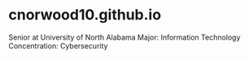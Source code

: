 # cnorwood10.github.io
Senior at University of North Alabama
Major: Information Technology
Concentration: Cybersecurity
